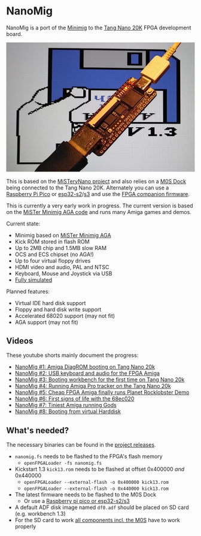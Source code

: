# NanoMig

NanoMig is a port of the [Minimig](https://en.wikipedia.org/wiki/Minimig) to the [Tang Nano 20K](https://wiki.sipeed.com/hardware/en/tang/tang-nano-20k/nano-20k.html) FPGA development board.

![NanoMig](doc/nanomig.jpg)

This is based on the [MiSTeryNano project](https://github.com/harbaum/MiSTeryNano/) and also relies on a [M0S Dock](https://wiki.sipeed.com/hardware/en/maixzero/m0s/m0s.html) being connected to the Tang Nano 20K. Alternately you can use a [Raspberry Pi Pico](https://www.raspberrypi.com/documentation/microcontrollers/pico-series.html) or [esp32-s2](https://www.espressif.com/en/products/socs/esp32-s2)/[s3](https://www.espressif.com/en/products/socs/esp32-s3) and use the [FPGA companion firmware](http://github.com/harbaum/FPGA-Companion).

This is currently a very early work in progress. The current version is based on the [MiSTer Minimig AGA code](https://github.com/MiSTer-devel/Minimig-AGA_MiSTer) and runs many Amiga games and demos.

Current state:

  * Minimig based on [MiSTer Minimig AGA](https://github.com/MiSTer-devel/Minimig-AGA_MiSTer)
  * Kick ROM stored in flash ROM
  * Up to 2MB chip and 1.5MB slow RAM
  * OCS and ECS chipset (no AGA!)
  * Up to four virtual floppy drives
  * HDMI video and audio, PAL and NTSC
  * Keyboard, Mouse and Joystick via USB
  * [Fully simulated](sim)

Planned features:
  * Virtual IDE hard disk support
  * Floppy and hard disk write support
  * Accelerated 68020 support (may not fit)
  * AGA support (may not fit)

## Videos

These youtube shorts mainly document the progress:

  * [NanoMig #1: Amiga DiagROM booting on Tang Nano 20k](https://www.youtube.com/shorts/ti7aLr5Kjqc)
  * [NanoMig #2: USB keyboard and audio for the FPGA Amiga](https://www.youtube.com/shorts/5n52x6f5NDI)
  * [NanoMig #3: Booting workbench for the first time on Tang Nano 20k](https://www.youtube.com/shorts/ZvdcHXi-k2g)
  * [NanoMig #4: Running Amiga Pro tracker on the Tang Nano 20k](https://www.youtube.com/shorts/00sgeovKQa4)
  * [NanoMig #5: Cheap FPGA Amiga finally runs Planet Rocklobster Demo](https://youtube.com/shorts/PSqerpTvJrw)
  * [NanoMig #6: First signs of life with the 68ec020](https://www.youtube.com/shorts/uFKjddN-WSA)
  * [NanoMig #7: Tiniest Amiga running Gods](https://www.youtube.com/shorts/vbYURdxtEAQ)
  * [NanoMig #8: Booting from virtual Harddisk](https://www.youtube.com/shorts/9LJ0tsSZb60)
 
## What's needed?

The necessary binaries can be found in the [project releases](https://github.com/harbaum/NanoMig/releases).

  * ```nanomig.fs``` needs to be flashed to the FPGA's flash memory
    * ```openFPGALoader -fs nanomig.fs```
  * Kickstart 1.3 ```kick13.rom``` needs to be flashed at offset 0x400000 _and_ 0x440000
    * ```openFPGALoader --external-flash -o 0x400000 kick13.rom```
    * ```openFPGALoader --external-flash -o 0x440000 kick13.rom```
  * The latest firmware needs to be flashed to the M0S Dock
    * Or use a [Raspberry pi pico or esp32-s2/s3](http://github.com/harbaum/FPGA-Companion)
  * A default ADF disk image named ```df0.adf``` should be placed on SD card (e.g. workbench 1.3)
  * For the SD card to work [all components incl. the M0S](https://github.com/harbaum/NanoMig/issues/5) have to work properly
